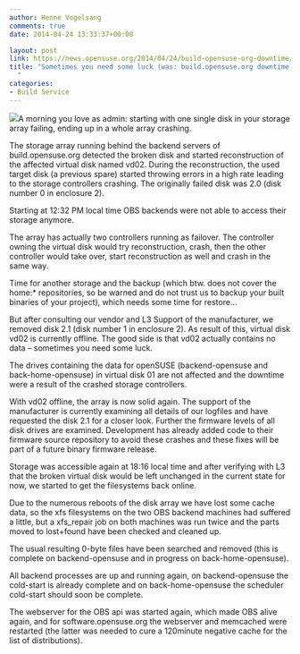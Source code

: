 ```yaml
---
author: Henne Vogelsang
comments: true
date: 2014-04-24 13:33:37+00:00

layout: post
link: https://news.opensuse.org/2014/04/24/build-opensuse-org-downtime/
title: "Sometimes you need some luck (was: build.opensuse.org downtime)\
  "
categories:
- Build Service
---
```

![](https://en.opensuse.org/images/4/43/Failgeeko.png)A morning you love as admin: starting with one single disk in your storage array failing, ending up in a whole array crashing.<!-- more -->



The storage array running behind the backend servers of build.opensuse.org detected the broken disk and started reconstruction of the affected virtual disk named vd02. During the reconstruction, the used target disk (a previous spare) started throwing errors in a high rate leading to the storage controllers crashing. The originally failed disk was 2.0 (disk number 0 in enclosure 2).

Starting at 12:32 PM local time OBS backends were not able to access their storage anymore.

The array has actually two controllers running as failover. The controller owning the virtual disk would try reconstruction, crash, then the other controller would take over, start reconstruction as well and crash in the same way.

Time for another storage and the backup (which btw. does not cover the home:* repositories, so be warned and do not trust us to backup your built binaries of your project), which needs some time for restore…

But after consulting our vendor and L3 Support of the manufacturer, we removed disk 2.1 (disk number 1 in enclosure 2). As result of this, virtual disk vd02 is currently offline. The good side is that vd02 actually contains no data – sometimes you need some luck.

The drives containing the data for openSUSE (backend-opensuse and back-home-opensuse) in virtual disk 01 are not affected and the downtime were a result of the crashed storage controllers.

With vd02 offline, the array is now solid again. The support of the manufacturer is currently examining all details of our logfiles and have requested the disk 2.1 for a closer look. Further the firmware levels of all disk drives are examined. Development has already added code to their firmware source repository to avoid these crashes and these fixes will be part of a future binary firmware release.

Storage was accessible again at 18:16 local time and after verifying with L3 that the broken virtual disk would be left unchanged in the current state for now, we started to get the filesystems back online.

Due to the numerous reboots of the disk array we have lost some cache data, so the xfs filesystems on the two OBS backend machines had suffered a little, but a xfs_repair job on both machines was run twice and the parts moved to lost+found have been checked and cleaned up.

The usual resulting 0-byte files have been searched and removed (this is complete on backend-opensuse and in progress on back-home-opensuse).

All backend processes are up and running again, on backend-opensuse the cold-start is already complete and on back-home-opensuse the scheduler cold-start should soon be complete.

The webserver for the OBS api was started again, which made OBS alive again, and for software.opensuse.org the webserver and memcached were restarted (the latter was needed to cure a 120minute negative cache for the list of distributions).		
